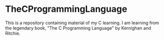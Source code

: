 # TheCProgrammingLanguage
This is a repository containing material of my C learning. I am learning from the legendary book, "The C Programming Language" by Kernighan and Ritchie.
